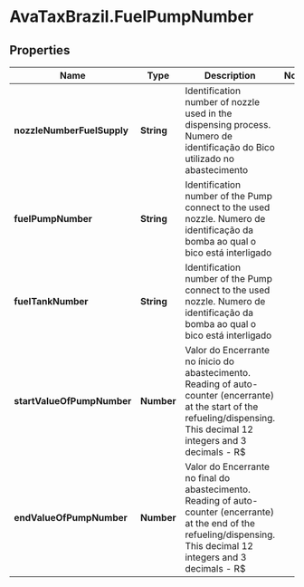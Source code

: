 # AvaTaxBrazil.FuelPumpNumber

## Properties
Name | Type | Description | Notes
------------ | ------------- | ------------- | -------------
**nozzleNumberFuelSupply** | **String** | Identification number of nozzle used in the dispensing process.   Numero de identificação do Bico utilizado no abastecimento  | 
**fuelPumpNumber** | **String** | Identification number of the Pump connect to the used nozzle.   Numero de identificação da bomba ao qual o bico está interligado  | 
**fuelTankNumber** | **String** | Identification number of the Pump connect to the used nozzle.   Numero de identificação da bomba ao qual o bico está interligado  | 
**startValueOfPumpNumber** | **Number** | Valor do Encerrante no ínicio do abastecimento.  Reading of auto-counter (encerrante) at the start of the refueling/dispensing. This decimal 12 integers and 3 decimals - R$  | 
**endValueOfPumpNumber** | **Number** | Valor do Encerrante no final do abastecimento.  Reading of auto-counter (encerrante) at the end of the refueling/dispensing. This decimal 12 integers and 3 decimals - R$  | 


